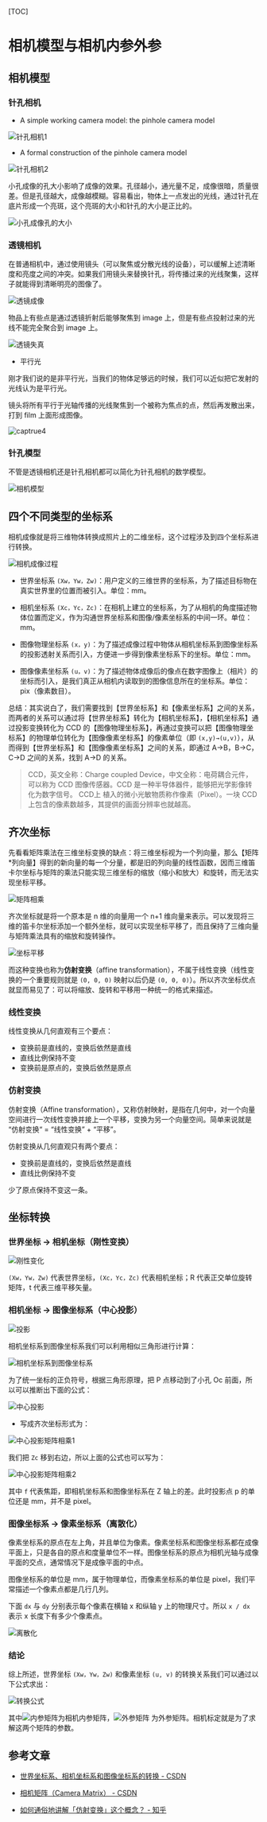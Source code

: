 [TOC]

# 相机模型与相机内参外参

## 相机模型

### 针孔相机

- A simple working camera model: the pinhole camera model

![针孔相机1](./.相机模型与相机内参外参.assets/针孔相机1.png)

- A formal construction of the pinhole camera model

![针孔相机2](./.相机模型与相机内参外参.assets/针孔相机2.png)

小孔成像的孔大小影响了成像的效果。孔径越小，通光量不足，成像很暗，质量很差。但是孔径越大，成像越模糊。容易看出，物体上一点发出的光线，通过针孔在底片形成一个亮斑，这个亮斑的大小和针孔的大小是正比的。

![小孔成像孔的大小](./.相机模型与相机内参外参.assets/小孔成像孔的大小.PNG)

### 透镜相机

在普通相机中，通过使用镜头（可以聚焦或分散光线的设备），可以缓解上述清晰度和亮度之间的冲突。如果我们用镜头来替换针孔，将传播过来的光线聚集，这样子就能得到清晰明亮的图像了。

![透镜成像](./.相机模型与相机内参外参.assets/透镜成像.png)

物品上有些点是通过透镜折射后能够聚焦到 image 上，但是有些点投射过来的光线不能完全聚合到 image 上。

![透镜失真](./.相机模型与相机内参外参.assets/透镜失真.png)

- 平行光

刚才我们说的是非平行光，当我们的物体足够远的时候，我们可以近似把它发射的光线认为是平行光。

镜头将所有平行于光轴传播的光线聚焦到一个被称为焦点的点，然后再发散出来，打到 film 上面形成图像。

![captrue4](./.相机模型与相机内参外参.assets/平行光经过透镜折射.png)

### 针孔模型

不管是透镜相机还是针孔相机都可以简化为针孔相机的数学模型。

![相机模型](./.相机模型与相机内参外参.assets/相机模型.png)

## 四个不同类型的坐标系

相机成像就是将三维物体转换成照片上的二维坐标，这个过程涉及到四个坐标系进行转换。

![相机成像过程](./.相机模型与相机内参外参.assets/相机成像过程.png)

- 世界坐标系 `(Xw，Yw，Zw)`：用户定义的三维世界的坐标系，为了描述目标物在真实世界里的位置而被引入。单位：mm。
- 相机坐标系 `(Xc，Yc，Zc)`：在相机上建立的坐标系，为了从相机的角度描述物体位置而定义，作为沟通世界坐标系和图像/像素坐标系的中间一环。单位：mm。
- 图像物理坐标系 `(x，y)`：为了描述成像过程中物体从相机坐标系到图像坐标系的投影透射关系而引入，方便进一步得到像素坐标系下的坐标。单位：mm。

- 图像像素坐标系 `(u，v)`：为了描述物体成像后的像点在数字图像上（相片）的坐标而引入，是我们真正从相机内读取到的图像信息所在的坐标系。单位：pix（像素数目）。

总结：其实说白了，我们需要找到【世界坐标系】和【像素坐标系】之间的关系，而两者的关系可以通过将【世界坐标系】转化为【相机坐标系】，【相机坐标系】通过投影变换转化为 CCD 的【图像物理坐标系】，再通过变换可以把【图像物理坐标系】的物理单位转化为【图像像素坐标系】的像素单位（即 `(x,y)→(u,v)`），从而得到【世界坐标系】和【图像像素坐标系】之间的关系，即通过 A->B，B->C，C->D 之间的关系，找到 A->D 的关系。

>CCD，英文全称：Charge coupled Device，中文全称：电荷耦合元件，可以称为 CCD 图像传感器。CCD 是一种半导体器件，能够把光学影像转化为数字信号。 CCD上 植入的微小光敏物质称作像素（Pixel）。一块 CCD 上包含的像素数越多，其提供的画面分辨率也就越高。

## 齐次坐标

先看看矩阵乘法在三维坐标变换的缺点：将三维坐标视为一个列向量，那么【矩阵*列向量】得到的新向量的每一个分量，都是旧的列向量的线性函数，因而三维笛卡尔坐标与矩阵的乘法只能实现三维坐标的缩放（缩小和放大）和旋转，而无法实现坐标平移。

![矩阵相乘](./.相机模型与相机内参外参.assets/矩阵相乘.png)

齐次坐标就是将一个原本是 n 维的向量用一个 n+1 维向量来表示。可以发现将三维的笛卡尔坐标添加一个额外坐标，就可以实现坐标平移了，而且保持了三维向量与矩阵乘法具有的缩放和旋转操作。

![坐标平移](./.相机模型与相机内参外参.assets/齐次坐标平移.png)

而这种变换也称为**仿射变换**（affine transformation），不属于线性变换（线性变换的一个重要规则就是 `(0, 0, 0)` 映射以后仍是 `(0, 0, 0)`）。所以齐次坐标优点就显而易见了：可以将缩放、旋转和平移用一种统一的格式来描述。

### 线性变换

线性变换从几何直观有三个要点：

- 变换前是直线的，变换后依然是直线
- 直线比例保持不变
- 变换前是原点的，变换后依然是原点

### 仿射变换

仿射变换（Affine transformation），又称仿射映射，是指在几何中，对一个向量空间进行一次线性变换并接上一个平移，变换为另一个向量空间。简单来说就是 “仿射变换“ = “线性变换” + “平移”。

仿射变换从几何直观只有两个要点：

- 变换前是直线的，变换后依然是直线
- 直线比例保持不变

少了原点保持不变这一条。

## 坐标转换

### 世界坐标 → 相机坐标（刚性变换）

![刚性变化](./.相机模型与相机内参外参.assets/刚性变化.png)

`(Xw，Yw，Zw)` 代表世界坐标，`(Xc，Yc，Zc)` 代表相机坐标；R 代表正交单位旋转矩阵，t 代表三维平移矢量。

### 相机坐标 → 图像坐标系（中心投影）

![投影](./.相机模型与相机内参外参.assets/投影.PNG)

相机坐标系到图像坐标系我们可以利用相似三角形进行计算：

![相机坐标系到图像坐标系](./.相机模型与相机内参外参.assets/相机坐标系到图像坐标系.png)

为了统一坐标的正负符号，根据三角形原理，把 P 点移动到了小孔 Oc 前面，所以可以推断出下面的公式：

![中心投影](./.相机模型与相机内参外参.assets/中心投影.png)

- 写成齐次坐标形式为：

![中心投影矩阵相乘1](./.相机模型与相机内参外参.assets/中心投影矩阵相乘1.png)

我们把 `Zc` 移到右边，所以上面的公式也可以写为：

![中心投影矩阵相乘2](./.相机模型与相机内参外参.assets/中心投影矩阵相乘2.png)

其中 `f` 代表焦距，即相机坐标系和图像坐标系在 Z 轴上的差。此时投影点 p 的单位还是 mm，并不是 pixel。

### 图像坐标系 → 像素坐标系（离散化）

像素坐标系的原点在左上角，并且单位为像素。像素坐标系和图像坐标系都在成像平面上，只是各自的原点和度量单位不一样。图像坐标系的原点为相机光轴与成像平面的交点，通常情况下是成像平面的中点。

图像坐标系的单位是 mm，属于物理单位，而像素坐标系的单位是 pixel，我们平常描述一个像素点都是几行几列。

下面 `dx` 与 `dy` 分别表示每个像素在横轴 x 和纵轴 y 上的物理尺寸。所以 `x / dx` 表示 x 长度下有多少个像素点。

![离散化](./.相机模型与相机内参外参.assets/离散化.png)

### 结论

综上所述，世界坐标 `(Xw，Yw，Zw)` 和像素坐标 `(u, v)` 的转换关系我们可以通过以下公式求出：

![转换公式](./.相机模型与相机内参外参.assets/转换公式.png)

其中![内参矩阵](./.相机模型与相机内参外参.assets/内参矩阵.png)为相机内参矩阵，![外参矩阵](./.相机模型与相机内参外参.assets/外参矩阵.png) 为外参矩阵。相机标定就是为了求解这两个矩阵的参数。

## 参考文章

- [世界坐标系、相机坐标系和图像坐标系的转换 - CSDN](http://t.csdn.cn/ZIXCE)

- [相机矩阵（Camera Matrix） - CSDN](http://t.csdn.cn/0HI04)

- [如何通俗地讲解「仿射变换」这个概念？ - 知乎](https://www.zhihu.com/question/20666664/answer/157400568)

  